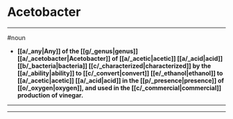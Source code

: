 # Acetobacter
---
#noun
- **[[a/_any|Any]] of the [[g/_genus|genus]] [[a/_acetobacter|Acetobacter]] of [[a/_acetic|acetic]] [[a/_acid|acid]] [[b/_bacteria|bacteria]] [[c/_characterized|characterized]] by the [[a/_ability|ability]] to [[c/_convert|convert]] [[e/_ethanol|ethanol]] to [[a/_acetic|acetic]] [[a/_acid|acid]] in the [[p/_presence|presence]] of [[o/_oxygen|oxygen]], and used in the [[c/_commercial|commercial]] production of vinegar.**
---
---
